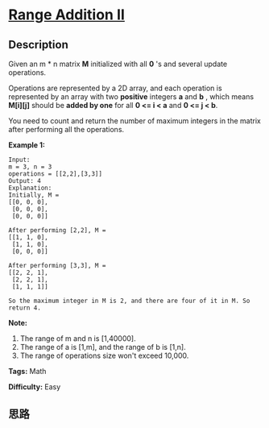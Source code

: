 # [Range Addition II][title]

## Description

Given an m * n matrix **M** initialized with all **0** 's and several update
operations.

Operations are represented by a 2D array, and each operation is represented by
an array with two **positive** integers **a** and **b** , which means
**M[i][j]** should be **added by one** for all **0 <= i < a** and **0 <= j <
b**.

You need to count and return the number of maximum integers in the matrix
after performing all the operations.

**Example 1:**  
            Input:     m = 3, n = 3    operations = [[2,2],[3,3]]    Output: 4    Explanation:     Initially, M =     [[0, 0, 0],     [0, 0, 0],     [0, 0, 0]]        After performing [2,2], M =     [[1, 1, 0],     [1, 1, 0],     [0, 0, 0]]        After performing [3,3], M =     [[2, 2, 1],     [2, 2, 1],     [1, 1, 1]]        So the maximum integer in M is 2, and there are four of it in M. So return 4.    

**Note:**  

  1. The range of m and n is [1,40000].
  2. The range of a is [1,m], and the range of b is [1,n].
  3. The range of operations size won't exceed 10,000.


**Tags:** Math

**Difficulty:** Easy

## 思路

[title]: https://leetcode.com/problems/range-addition-ii
